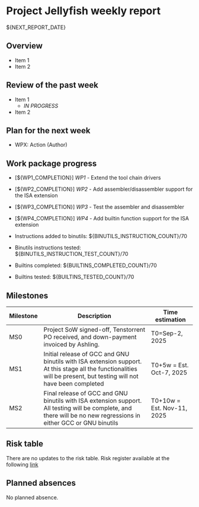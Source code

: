 # Project Jellyfish weekly report

${NEXT_REPORT_DATE}

## Overview

- Item 1
- Item 2

## Review of the past week

- Item 1
  - *IN PROGRESS*
- Item 2

## Plan for the next week

- WPX: Action (Author)

## Work package progress

- [${WP1_COMPLETION}] *WP1* - Extend the tool chain drivers
- [${WP2_COMPLETION}] *WP2* - Add assembler/disassembler support for the ISA extension
- [${WP3_COMPLETION}] *WP3* - Test the assembler and disassembler
- [${WP4_COMPLETION}] *WP4* - Add builtin function support for the ISA extension

- Instructions added to binutils: ${BINUTILS_INSTRUCTION_COUNT}/70
- Binutils instructions tested: ${BINUTILS_INSTRUCTION_TEST_COUNT}/70
- Builtins completed: ${BUILTINS_COMPLETED_COUNT}/70
- Builtins tested: ${BUILTINS_TESTED_COUNT}/70

## Milestones

| Milestone | Description                                                                                                                                                         | Time estimation            |
|-----------|---------------------------------------------------------------------------------------------------------------------------------------------------------------------|----------------------------|
| MS0       | Project SoW signed-off, Tenstorrent PO received, and down-payment invoiced by Ashling.                                                                              | T0=Sep-2, 2025             |
| MS1       | Initial release of GCC and GNU binutils with ISA extension support. At this stage all the functionalities will be present, but testing will not have been completed | T0+5w = Est. Oct-7, 2025   |
| MS2       | Final release of GCC and GNU binutils with ISA extension support. All testing will be complete, and there will be no new regressions in either GCC or GNU binutils  | T0+10w = Est. Nov-11, 2025 |

## Risk table

There are no updates to the risk table.
Risk register available at the following [link](https://docs.google.com/spreadsheets/d/1CJ0aZVB_PavCR35Cum80Vebcd8fscyv6x8qoU1es-iE)

## Planned absences

No planned absence.
